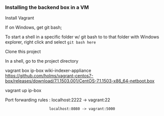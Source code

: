 ### Installing the backend box in a VM

Install Vagrant

If on Windows, get git bash; 

To start a shell in a specific folder w/ git bash to to that folder with Windows explorer, right click and select `git bash here`


Clone this project

In a shell, go to the project directory



vagrant box ip-box wiki-indexer-appliance https://github.com/holms/vagrant-centos7-box/releases/download/7.1.1503.001/CentOS-7.1.1503-x86_64-netboot.box

vagrant up ip-box

Port forwarding rules : localhost:2222 -> vagrant:22

                        localhost:8080 -> vagrant:5000

